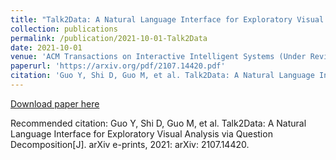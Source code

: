 ```yaml
---
title: "Talk2Data: A Natural Language Interface for Exploratory Visual Analysis via Question Decomposition"
collection: publications
permalink: /publication/2021-10-01-Talk2Data
date: 2021-10-01
venue: 'ACM Transactions on Interactive Intelligent Systems (Under Revision)'
paperurl: 'https://arxiv.org/pdf/2107.14420.pdf'
citation: 'Guo Y, Shi D, Guo M, et al. Talk2Data: A Natural Language Interface for Exploratory Visual Analysis via Question Decomposition[J]. arXiv e-prints, 2021: arXiv: 2107.14420.'
---
```


<a href='https://arxiv.org/pdf/2107.14420.pdf'>Download paper here</a>

Recommended citation: Guo Y, Shi D, Guo M, et al. Talk2Data: A Natural Language Interface for Exploratory Visual Analysis via Question Decomposition[J]. arXiv e-prints, 2021: arXiv: 2107.14420.
